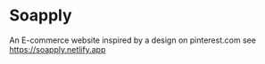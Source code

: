 # Soapply
An E-commerce website inspired by a design on pinterest.com see https://soapply.netlify.app 
